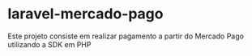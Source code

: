 # laravel-mercado-pago
Este projeto consiste em realizar pagamento a partir do Mercado Pago utilizando a SDK em PHP
